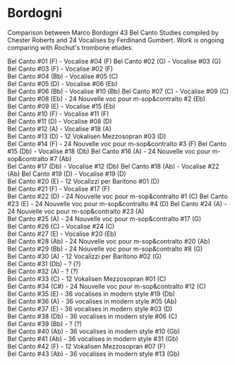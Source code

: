 # Bordogni
Comparison between Marco Bordogni  43 Bel Canto Studies compiled by Chester Roberts and 24 Vocalises by Ferdinand Gumbert. Work is ongoing comparing with Rochut's trombone etudes.



Bel Canto #01 (F) -  Vocalise #04 (F)
Bel Canto #02 (G) -  Vocalise #03 (G)	
Bel Canto #03 (F) -  Vocalise #02 (F)	
Bel Canto #04 (Bb) -  Vocalise #05 (C)	
Bel Canto #05 (D) -  Vocalise #06 (Eb)	
Bel Canto #06 (Bb) -  Vocalise #10 (Bb)	
Bel Canto #07 (C) -  Vocalise #09 (C)	
Bel Canto #08 (Eb) - 24 Nouvelle voc pour m-sop&contralto #2 (Eb)	
Bel Canto #09 (E) -  Vocalise #15 (Eb)	
Bel Canto #10 (F) -  Vocalise #11 (F)	
Bel Canto #11 (D) -  Vocalise #08 (D)	
Bel Canto #12 (A) -  Vocalise #18 (A)	
Bel Canto #13 (D) -  12 Vokalisen Mezzosopran #03 (D)	
Bel Canto #14 (F) - 24 Nouvelle voc pour m-sop&contralto #3 (F)	
Bel Canto #15 (Db) -  Vocalise #18 (Db)	
Bel Canto #16 (A) - 24 Nouvelle voc pour m-sop&contralto #7 (Ab)	
Bel Canto #17 (Db) -  Vocalise #12 (Db)	
Bel Canto #18 (Ab) -  Vocalise #22 (Ab)	
Bel Canto #19 (D) -  Vocalise #19 (D)	
Bel Canto #20 (E) - 12 Vocalizzi per Baritono #01 (D)	
Bel Canto #21 (F) -  Vocalise #17 (F)	
Bel Canto #22 (D) - 24 Nouvelle voc pour m-sop&contralto #1 (C)	
Bel Canto #23 (E) - 24 Nouvelle voc pour m-sop&contralto #4 (D)	
Bel Canto #24 (A) - 24 Nouvelle voc pour m-sop&contralto #23 (A)	
Bel Canto #25 (A) - 24 Nouvelle voc pour m-sop&contralto #17 (G)	
Bel Canto #26 (C) -  Vocalise #24 (C)	
Bel Canto #27 (E) -  Vocalise #20 (Eb)	
Bel Canto #28 (Ab) - 24 Nouvelle voc pour m-sop&contralto #20 (Ab)	
Bel Canto #29 (Bb) - 24 Nouvelle voc pour m-sop&contralto #8 (G)	
Bel Canto #30 (A) - 12 Vocalizzi per Baritono #02 (G)	
Bel Canto #31 (Db) - ? (?)	
Bel Canto #32 (A) - ? (?)	
Bel Canto #33 (C) -  12 Vokalisen Mezzosopran #01 (C)	
Bel Canto #34 (C#) - 24 Nouvelle voc pour m-sop&contralto #12 (C)	
Bel Canto #35 (E) - 36 vocalises in modern style #19 (Db)	
Bel Canto #36 (A) - 36 vocalises in modern style #05 (Ab)	
Bel Canto #37 (E) - 36 vocalises in modern style #03 (D)	
Bel Canto #38 (Db) - 36 vocalises in modern style #06 (C)	
Bel Canto #39 (Bb) - ? (?)	
Bel Canto #40 (Ab) - 36 vocalises in modern style #10 (Gb)	
Bel Canto #41 (Ab) - 36 vocalises in modern style #31 (Gb)	
Bel Canto #42 (F) -  12 Vokalisen Mezzosopran #07 (F)	
Bel Canto #43 (Ab) - 36 vocalises in modern style #13 (Gb)	

